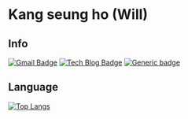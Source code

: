 # Kang seung ho (Will)

## Info
[![Gmail Badge](https://img.shields.io/badge/Gmail-d14836?style=flat-square&logo=Gmail&logoColor=white&link=mailto:will.seungho@gmail.com)](mailto:will.seungho@gmail.com)
[![Tech Blog Badge](http://img.shields.io/badge/-Tech%20blog-black?style=flat-square&logo=github&link=https://willseungh0.tistory.com/)](https://willseungh0.tistory.com/)
[![Generic badge](https://img.shields.io/badge/Resume-green.svg)](https://www.notion.so/Will-4361d1ea1c3c4a0fad0905a6842c6b44)

## Language

[![Top Langs](https://github-readme-stats.vercel.app/api/top-langs/?username=seungh0&layout=compact)](https://github.com/anuraghazra/github-readme-stats)
